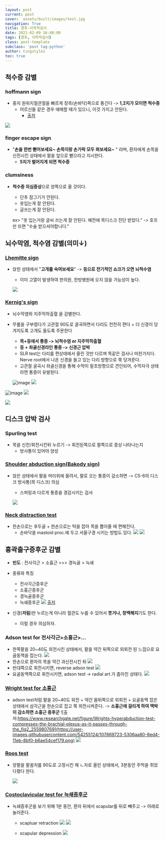 ```yaml
---
layout: post
current: post 
cover:  assets/built/images/test.jpg
navigation: True
title: 경추-이학적검사  
date: 2021-02-09 16:40:00
tags: [경추, 이학적검사] 
class: post-template 
subclass: 'post tag-python' 
author: tingstyle1 
toc: true
---
```


##  척수증 감별



### hoffmann sign

- 중지 원위지절관절을 빠르게 장측(손바닥)쪽으로 퉁긴다 -> **1,2지가 모이면 척수증**
  - 어르신들 같은 경우 애매할 때가 있으니, 이것 가지고 안된다.
    - [출저](https://youtu.be/q_4gpNizwPg)

![](https://user-images.githubusercontent.com/54255124/107869659-d1af1800-6ed3-11eb-9f2d-92f16164e7c4.png)



### finger escape sign

- "**손을 한번 뻗어보세요~ 손목이랑 손가락 모두 펴보세요~** "
  라며, 환자에게 손목을 신전시킨 상태에서 팔을 앞으로 뻗으라고 지시한다.
  - **5지가 벌어지게 되면 척수증**



### clumsiness

- **척수증 의심증상**으로 양쪽으로 올 것이다.

  - 단추 잠그기가 안된다. 
  - 옷입는게 잘 안된다.
  - 글쓰는게 잘 안된다.

  ex> "옷 입는거랑 글씨 쓰는게 잘 안된다. 예전에 목디스크 진단 받았다." -> 호프만 뜨면 "수술 받으셔야합니다."





## 뇌수막염, 척수염 감별(의미↓)

### [Lhemitte sign](https://www.youtube.com/watch?v=mDQ-UdK-PDs)

- 앉힌 상태에서 "**고개를 숙여보세요**" ->  **등으로 전기적인 쇼크가 오면 뇌척수염**

  - 이미 고열이 발생하여 한의원, 한방병원에 오지 않을 가능성이 높다.

  ![](https://user-images.githubusercontent.com/54255124/107869661-d5429f00-6ed3-11eb-8446-b48beee64f0b.png)



### [Kernig's sign](https://youtu.be/vsJG19M2rro)

- 뇌수막염외 지주막하출혈 을 감별한다.

- 무릎을 구부렸다가 고관절 90도로 굴곡하면서 다리도 천천히 편다 + 더 신경이 당겨지도록 고개도 들도록 주문한다 

  - **목+등에서 통증 -> 뇌척수염 or 지주막하출혈**
  - **등 + 좌골신경라인 통증 -> 신경근 압박**
  - SLR test는 다리를 편상태에서 올린 것만 다르며 똑같은 검사나 마찬가지다. Nerve root에서 나온 신경을 들고 있는 다리 방향으로 쭉 당겨준다.
  - 고관절 굴곡시 좌골신경을 통해 수막이 말초방향으로 견인되어, 수막자극 상태라면 통증이 유발된다.

  ![image](https://user-images.githubusercontent.com/54255124/108031711-a9125400-7074-11eb-9baa-49c0c26de0a4.png)
![](https://user-images.githubusercontent.com/54255124/107869662-d7a4f900-6ed3-11eb-976c-49a7df9b0c8d.png)
  
![image](https://user-images.githubusercontent.com/54255124/108031835-d9f28900-7074-11eb-8fc4-aca79dd53caa.png)
  ![](https://user-images.githubusercontent.com/54255124/107869663-da075300-6ed3-11eb-8104-616c24451f85.png)
  
  ![](https://user-images.githubusercontent.com/54255124/107869669-dbd11680-6ed3-11eb-8c5c-95aa4d6f9428.png)





## 디스크 압박 검사

### Spurling test

- 목을 신전/회전시킨뒤 누르기 -> 회전된쪽으로 팔쪽으로 증상 나타나는지
  - 방사통이 있어야 양성



### [Shoulder abduction sign(Bakody sign)](https://www.chiropracticonlinece.com/video-shoulder-abduction-test-bakodys-test/)

- 앉은 상태에서 팔을 머리위에 올려서, 팔로 오는 통증이 감소하면 -> C5-6의 디스크 방사통(목 디스크) 의심

  - 스퍼링과 다르게 통증을 경감시키는 검사

  ![](https://user-images.githubusercontent.com/54255124/107869682-fe632f80-6ed3-11eb-8501-792bdac8bacb.png)



### [Neck distraction test](https://www.youtube.com/watch?v=e3QXEjnxgyw)

- 한손으로는 후두골 + 한손으로는 턱을 잡아 목을 뽑아줄 때 편해진다.
  - 손바닥을 mastoid proc.에 두고 서울구경 시키는 방법도 있다.
    ![](https://user-images.githubusercontent.com/54255124/107869683-015e2000-6ed4-11eb-9c89-d7ea967f6762.png)
    ![](https://user-images.githubusercontent.com/54255124/107869685-04591080-6ed4-11eb-80ee-272db8011f90.png)





## 흉곽출구증후군 감별

- **빈도** : 전사각근 > 소흉근 >>> 경늑골 > 늑쇄

- 종류와 특징
  - 전사각근증후군
  - 소흉근증후군
  - 경늑골증후군
  - 늑쇄증후군
    ![](https://user-images.githubusercontent.com/54255124/107869687-0622d400-6ed4-11eb-9531-e683880eef5f.png)
    [출저](https://www.youtube.com/watch?v=XEWO_cFy5YI)



- 신경(**저림**)만 누르는게 아니라 혈관도 누를 수 있어서 **붓거나, 창백해지**기도 한다. 

  - 이럴 경우 의심하자.

  

  

### Adson test for 전사각근>소흉근>...

- 한쪽팔을 20~40도 외전시킨 상태에서, 팔을 약간 뒤쪽으로 외회전 된 느낌으로 요골동맥을 잡는다.
  ![](https://user-images.githubusercontent.com/54255124/107869689-07ec9780-6ed4-11eb-99eb-0cc1faa3f40d.png)
- 한손으로 환자의 목을 약간 과신전시킨 뒤
  ![](https://user-images.githubusercontent.com/54255124/107869718-4da96000-6ed4-11eb-9f85-6f7ec23dc7eb.png)
- 반대쪽으로 회전시키면, reverse adson test
  ![](https://user-images.githubusercontent.com/54255124/107869720-4eda8d00-6ed4-11eb-9b65-f85ee003db32.png)
- 요골동맥쪽으로 회전시키면, adson test -> radial art.가 좁아진 상태다. 
  ![](https://user-images.githubusercontent.com/54255124/107869722-513ce700-6ed4-11eb-9ce6-fe30703b610d.png)





### [Wright test for 소흉근](https://www.youtube.com/watch?v=0FVvOAndbwk)

- adson test처럼 팔을 20~40도 외전 + 약간 몸뒤쪽으로 외회전 + 요골동맥 잡은 상태에서
  삼각근을 한손으로 잡고 쭉 외전시켜준다. -> **소흉근에 걸리게 하여 맥박이 감소하면 소흉근 증후군**
  ![출저:https://www.researchgate.net/figure/Wrights-hyperabduction-test-compresses-the-brachial-plexus-as-it-passes-through-the_fig2_255980769](https://user-images.githubusercontent.com/54255124/107869723-5306aa80-6ed4-11eb-8bf0-b6ae54cef179.png)
  ![](https://user-images.githubusercontent.com/54255124/107869727-54d06e00-6ed4-11eb-8d78-3c9190d48048.png)



###  [Roos test](https://www.youtube.com/watch?v=0FVvOAndbwk)

- 양팔을 팔꿈치를 90도로 고정시킨 체 ㄴ자로 올린 상태에서, 3분동안 주먹을 쥐었다폈다 한다.

  ![](https://user-images.githubusercontent.com/54255124/107869774-16877e80-6ed5-11eb-8f84-e97fd929faff.png)





### [Costoclavicular test for 늑쇄증후군](https://www.youtube.com/watch?v=XEWO_cFy5YI)

- 늑쇄증후군을 보기 위해
  1분 동안, 환자 뒤에서 scapular를 뒤로 빼주고 -> 아래로 눌러준다.

  - scapluar retraction
    ![](https://user-images.githubusercontent.com/54255124/107869776-18e9d880-6ed5-11eb-8ad4-1b9bfb61c3e8.png)
    ![](https://user-images.githubusercontent.com/54255124/107869777-1e472300-6ed5-11eb-80a6-29faff85f0b5.png)

  - scapular depression
    ![](https://user-images.githubusercontent.com/54255124/107869779-2010e680-6ed5-11eb-99e9-e9216ae5fe9e.png)





